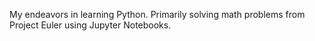 My endeavors in learning Python.
Primarily solving math problems from Project Euler using Jupyter Notebooks.
